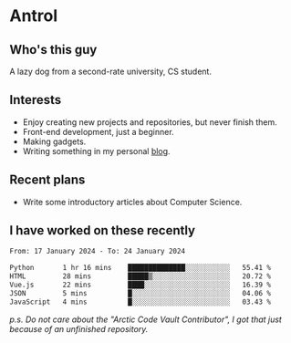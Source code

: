 # Antrol

## Who's this guy

A lazy dog from a second-rate university, CS student.

## Interests

* Enjoy creating new projects and repositories, but never finish them.
* Front-end development, just a beginner.
* Making gadgets.
* Writing something in my personal [blog](https://blog.antrol.xyz/).

## Recent plans

* Write some introductory articles about Computer Science.

<!--
* Try to develop a website for [Anime4KCPP](https://github.com/TianZerL/Anime4KCPP).
* Develop a Markdown renderer which user can customize its css, of course it is GUI-based.~~(If I could finish  it before getting bored)~~
* Work with my [teammates](https://github.com/SWJTU-Lazy-Dogs).
* Find something interests me, as a hobby after finishing my ~~boring~~ homework.
-->

## I have worked on these recently

<!--START_SECTION:waka-->

```txt
From: 17 January 2024 - To: 24 January 2024

Python       1 hr 16 mins    ██████████████░░░░░░░░░░░   55.41 %
HTML         28 mins         █████▒░░░░░░░░░░░░░░░░░░░   20.72 %
Vue.js       22 mins         ████░░░░░░░░░░░░░░░░░░░░░   16.39 %
JSON         5 mins          █░░░░░░░░░░░░░░░░░░░░░░░░   04.06 %
JavaScript   4 mins          █░░░░░░░░░░░░░░░░░░░░░░░░   03.43 %
```

<!--END_SECTION:waka-->

*p.s.  Do not care about the "Arctic Code Vault Contributor", I got that just because of an unfinished repository.*

<!--
**qzmlgfj/qzmlgfj** is a ✨ _special_ ✨ repository because its `README.md` (this file) appears on your GitHub profile.

Here are some ideas to get you started:

- 🔭 I’m currently working on ...
- 🌱 I’m currently learning ...
- 👯 I’m looking to collaborate on ...
- 🤔 I’m looking for help with ...
- 💬 Ask me about ...
- 📫 How to reach me: ...
- 😄 Pronouns: ...
- ⚡ Fun fact: ...
-->
